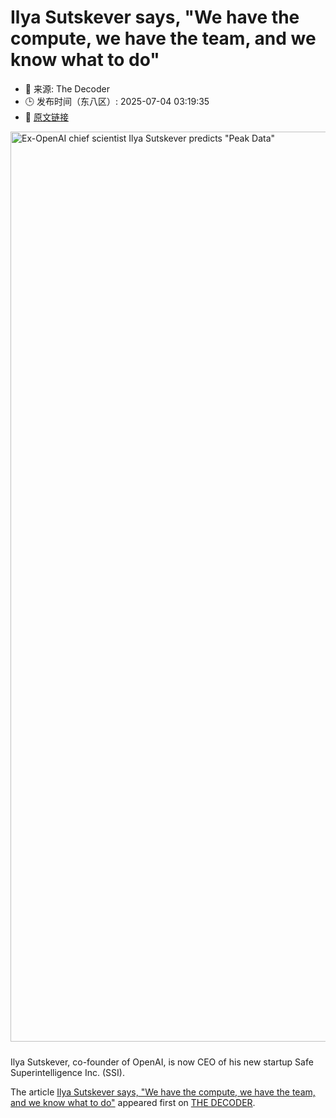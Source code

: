 # Ilya Sutskever says, "We have the compute, we have the team, and we know what to do"
- 📅 来源: The Decoder
- 🕒 发布时间（东八区）: 2025-07-04 03:19:35
- 🔗 [原文链接](https://the-decoder.com/ilya-sutskever-says-we-have-the-compute-we-have-the-team-and-we-know-what-to-do/)

<p><img alt="Ex-OpenAI chief scientist Ilya Sutskever predicts &quot;Peak Data&quot;" class="attachment-full size-full wp-post-image" height="816" src="https://the-decoder.com/wp-content/uploads/2024/12/sutskever_x_profile_pic_illustration.png" style="height: auto; margin-bottom: 10px;" width="1456" /></p>
<p>        Ilya Sutskever, co-founder of OpenAI, is now CEO of his new startup Safe Superintelligence Inc. (SSI).</p>
<p>The article <a href="https://the-decoder.com/ilya-sutskever-says-we-have-the-compute-we-have-the-team-and-we-know-what-to-do/">Ilya Sutskever says, &quot;We have the compute, we have the team, and we know what to do&quot;</a> appeared first on <a href="https://the-decoder.com">THE DECODER</a>.</p>